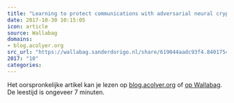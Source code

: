 ```yaml
---
title: "Learning to protect communications with adversarial neural cryptography"
date: 2017-10-30 10:15:05
icon: article
source: Wallabag
domains:
- blog.acolyer.org
src_url: "https://wallabag.sanderdorigo.nl/share/619044aadc93f4.84017543"
2017: "10"
categories:
---
```

Het oorspronkelijke artikel kan je lezen op [blog.acolyer.org](https://blog.acolyer.org/2017/02/10/learning-to-protect-communications-with-adversarial-neural-cryptography/) of [op Wallabag](https://wallabag.sanderdorigo.nl/share/619044aadc93f4.84017543). De leestijd is ongeveer 7 minuten.